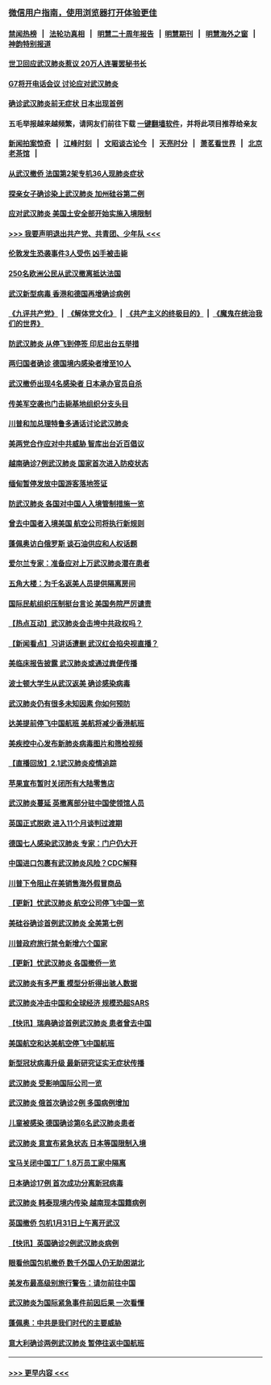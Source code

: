 ### [微信用户指南，使用浏览器打开体验更佳](https://github.com/gfw-breaker/banned-news1/blob/master/indexes/wechat-guide.md?t=0)
#### [禁闻热榜](热点新闻.md?t=0)  &nbsp;&nbsp;|&nbsp;&nbsp; [法轮功真相](https://github.com/gfw-breaker/truth/blob/master/README.md?t=0) &nbsp;&nbsp;|&nbsp;&nbsp; [明慧二十周年报告](https://github.com/gfw-breaker/mh-reports/blob/master/README.md?t=0) &nbsp;&nbsp;|&nbsp;&nbsp;[明慧期刊](https://github.com/gfw-breaker/mh-qikan) &nbsp;&nbsp;|&nbsp;&nbsp; [明慧海外之窗](https://github.com/gfw-breaker/mh-news/blob/master/README.md?t=0) &nbsp;&nbsp;|&nbsp;&nbsp; [神韵特别报道](https://github.com/gfw-breaker/mh-news/blob/master/shenyun.md?t=0)
#### [世卫回应武汉肺炎惹议 20万人连署罢秘书长](../pages/nsc418/n11841664.md?t=02040201) 
#### [G7将开电话会议 讨论应对武汉肺炎](../pages/nsc418/n11841658.md?t=02040201) 
#### [确诊武汉肺炎前无症状 日本出现首例](../pages/nsc418/n11841567.md?t=02040201) 
#### 五毛举报越来越频繁，请网友们前往下载 [一键翻墙软件](https://github.com/gfw-breaker/ssr-accounts)，并将此项目推荐给亲友
#### [新闻拍案惊奇](https://github.com/gfw-breaker/banned-news1/blob/master/pages/link4.md) &nbsp;&nbsp;|&nbsp;&nbsp; [江峰时刻](https://github.com/gfw-breaker/banned-news1/blob/master/pages/link4.md) &nbsp;&nbsp;|&nbsp;&nbsp; [文昭谈古论今](https://github.com/gfw-breaker/banned-news1/blob/master/pages/link4.md) &nbsp;&nbsp;|&nbsp;&nbsp; [天亮时分](https://github.com/gfw-breaker/banned-news1/blob/master/pages/link4.md) &nbsp;&nbsp;|&nbsp;&nbsp; [萧茗看世界](https://github.com/gfw-breaker/banned-news1/blob/master/pages/link4.md) &nbsp;&nbsp;|&nbsp;&nbsp; [北京老茶馆](https://github.com/gfw-breaker/banned-news1/blob/master/pages/link4.md) &nbsp;&nbsp;|&nbsp;&nbsp; 
#### [从武汉撤侨 法国第2架专机36人现肺炎症状](../pages/nsc418/n11841382.md?t=02040201) 
#### [探亲女子确诊染上武汉肺炎 加州硅谷第二例](../pages/nsc418/n11839784.md?t=02040201) 
#### [应对武汉肺炎 美国土安全部开始实施入境限制](../pages/nsc418/n11839729.md?t=02040201) 
#### [>>> 我要声明退出共产党、共青团、少年队 <<<](https://github.com/begood0513/goodnews/blob/master/quit/letter.md) 
#### [伦敦发生恐袭事件3人受伤 凶手被击毙](../pages/nsc418/n11839442.md?t=02040201) 
#### [250名欧洲公民从武汉撤离抵达法国](../pages/nsc418/n11839438.md?t=02040201) 
#### [武汉新型病毒 香港和德国再增确诊病例](../pages/nsc418/n11839381.md?t=02040201) 
#### [《九评共产党》](https://github.com/begood0513/9ping.md/blob/master/README.md) &nbsp;|&nbsp; [《解体党文化》](../../../../jtdwh.md/blob/master/README.md)  &nbsp;|&nbsp; [《共产主义的终极目的》](../../../../gczydzjmd.md/blob/master/README.md) &nbsp;|&nbsp; [《魔鬼在统治我们的世界》](../../../../mgztzwmdsj.md/blob/master/README.md) 
#### [防武汉肺炎 从停飞到停签 印尼出台五举措](../pages/nsc418/n11839282.md?t=02040201) 
#### [两归国者确诊 德国境内感染者增至10人](../pages/nsc418/n11839164.md?t=02040201) 
#### [武汉撤侨出现4名感染者 日本承办官员自杀](../pages/nsc418/n11839044.md?t=02040201) 
#### [传美军空袭也门击毙基地组织分支头目](../pages/nsc418/n11839210.md?t=02040201) 
#### [川普和加总理特鲁多通话讨论武汉肺炎](../pages/nsc418/n11839128.md?t=02040201) 
#### [美两党合作应对中共威胁 智库出台近百倡议](../pages/nsc418/n11838437.md?t=02040201) 
#### [越南确诊7例武汉肺炎 国家首次进入防疫状态](../pages/nsc418/n11838860.md?t=02040201) 
#### [缅甸暂停发放中国游客落地签证](../pages/nsc418/n11838730.md?t=02040201) 
#### [防武汉肺炎 各国对中国人入境管制措施一览](../pages/nsc418/n11838726.md?t=02040201) 
#### [曾去中国者入境美国 航空公司将执行新规则](../pages/nsc418/n11838375.md?t=02040201) 
#### [蓬佩奥访白俄罗斯 谈石油供应和人权话题](../pages/nsc418/n11838242.md?t=02040201) 
#### [爱尔兰专家：准备应对上万武汉肺炎潜在患者](../pages/nsc418/n11837978.md?t=02040201) 
#### [五角大楼：为千名返美人员提供隔离房间](../pages/nsc418/n11837831.md?t=02040201) 
#### [国际民航组织压制挺台言论 美国务院严厉谴责](../pages/nsc418/n11837791.md?t=02040201) 
#### [【热点互动】武汉肺炎会击垮中共政权吗？](../pages/nsc418/n11837779.md?t=02040201) 
#### [【新闻看点】习讲话遭删 武汉红会掐央视直播？](../pages/nsc418/n11837573.md?t=02040201) 
#### [美临床报告披露 武汉肺炎或通过粪便传播](../pages/nsc418/n11837626.md?t=02040201) 
#### [波士顿大学生从武汉返美 确诊感染病毒](../pages/nsc418/n11837580.md?t=02040201) 
#### [武汉肺炎仍有很多未知因素 你如何预防](../pages/nsc418/n11837666.md?t=02040201) 
#### [达美提前停飞中国航班 美航将减少香港航班](../pages/nsc418/n11837649.md?t=02040201) 
#### [美疾控中心发布新肺炎病毒图片和筛检视频](../pages/nsc418/n11837491.md?t=02040201) 
#### [【直播回放】2.1武汉肺炎疫情追踪](../pages/nsc418/n11837232.md?t=02040201) 
#### [苹果宣布暂时关闭所有大陆零售店](../pages/nsc418/n11837097.md?t=02040201) 
#### [武汉肺炎蔓延 英撤离部分驻中国使领馆人员](../pages/nsc418/n11837061.md?t=02040201) 
#### [英国正式脱欧 进入11个月谈判过渡期](../pages/nsc418/n11836911.md?t=02040201) 
#### [德国七人感染武汉肺炎 专家：门户仍大开](../pages/nsc418/n11836344.md?t=02040201) 
#### [中国进口包裹有武汉肺炎风险？CDC解释](../pages/nsc418/n11836321.md?t=02040201) 
#### [川普下令阻止在美销售海外假冒商品](../pages/nsc418/n11836261.md?t=02040201) 
#### [【更新】忧武汉肺炎 航空公司停飞中国一览](../pages/nsc418/n11835931.md?t=02040201) 
#### [美硅谷确诊首例武汉肺炎 全美第七例](../pages/nsc418/n11836093.md?t=02040201) 
#### [川普政府旅行禁令新增六个国家](../pages/nsc418/n11836083.md?t=02040201) 
#### [【更新】忧武汉肺炎 各国撤侨一览](../pages/nsc418/n11835673.md?t=02040201) 
#### [武汉肺炎有多严重 模型分析得出骇人数据](../pages/nsc418/n11835829.md?t=02040201) 
#### [武汉肺炎冲击中国和全球经济 规模恐超SARS](../pages/nsc418/n11835652.md?t=02040201) 
#### [【快讯】瑞典确诊首例武汉肺炎 患者曾去中国](../pages/nsc418/n11835675.md?t=02040201) 
#### [美国航空和达美航空停飞中国航班](../pages/nsc418/n11835567.md?t=02040201) 
#### [新型冠状病毒升级 最新研究证实无症状传播](../pages/nsc418/n11835589.md?t=02040201) 
#### [武汉肺炎 受影响国际公司一览](../pages/nsc418/n11835538.md?t=02040201) 
#### [武汉肺炎 俄首次确诊2例 多国病例增加](../pages/nsc418/n11835295.md?t=02040201) 
#### [儿童被感染 德国确诊第6名武汉肺炎患者](../pages/nsc418/n11835338.md?t=02040201) 
#### [武汉肺炎 意宣布紧急状态 日本等国限制入境](../pages/nsc418/n11835062.md?t=02040201) 
#### [宝马关闭中国工厂 1.8万员工家中隔离](../pages/nsc418/n11835128.md?t=02040201) 
#### [日本确诊17例 首次成功分离新冠病毒](../pages/nsc418/n11834975.md?t=02040201) 
#### [武汉肺炎 韩泰现境内传染 越南现本国籍病例](../pages/nsc418/n11834857.md?t=02040201) 
#### [英国撤侨 包机1月31日上午离开武汉](../pages/nsc418/n11834808.md?t=02040201) 
#### [【快讯】英国确诊2例武汉肺炎病例](../pages/nsc418/n11834824.md?t=02040201) 
#### [眼看他国包机撤侨 数千外国人仍无助困湖北](../pages/nsc418/n11834010.md?t=02040201) 
#### [美发布最高级别旅行警告：请勿前往中国](../pages/nsc418/n11834038.md?t=02040201) 
#### [武汉肺炎为国际紧急事件前因后果 一次看懂](../pages/nsc418/n11833893.md?t=02040201) 
#### [蓬佩奥：中共是我们时代的主要威胁](../pages/nsc418/n11833434.md?t=02040201) 
#### [意大利确诊两例武汉肺炎 暂停往返中国航班](../pages/nsc418/n11833483.md?t=02040201) 

----
#### [ >>> 更早内容 <<< ](../indexes/nsc418-earlier.md)
